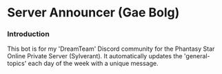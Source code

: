 # Server Announcer (Gae Bolg)

### Introduction
This bot is for my 'DreamTeam' Discord community for the Phantasy Star Online Private Server (Sylverant). It automatically updates the 'general-topics' each day of the week with a unique message.